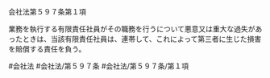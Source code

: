 会社法第５９７条第１項

業務を執行する有限責任社員がその職務を行うについて悪意又は重大な過失があったときは、当該有限責任社員は、連帯して、これによって第三者に生じた損害を賠償する責任を負う。

#会社法
#会社法/第５９７条
#会社法/第５９７条/第１項
